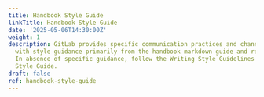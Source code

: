 ```yaml
---
title: Handbook Style Guide
linkTitle: Handbook Style Guide
date: '2025-05-06T14:30:00Z'
weight: 1
description: GitLab provides specific communication practices and channel guidance,
  with style guidance primarily from the handbook markdown guide and related resources.
  In absence of specific guidance, follow the Writing Style Guidelines or the Documentation
  Style Guide.
draft: false
ref: handbook-style-guide
---
```


